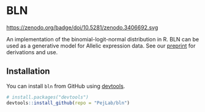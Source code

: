# BLN 
https://zenodo.org/badge/doi/10.5281/zenodo.3406692.svg

An implementation of the binomial-logit-normal distribution in R. BLN can be used as a generative model for Allelic expression data. See our [preprint](https://www.biorxiv.org/content/biorxiv/early/2019/05/09/632794.full.pdf) for derivations and use.

## Installation

You can install `bln` from GitHub using [devtools](https://www.rstudio.com/products/rpackages/devtools/).

``` r
# install.packages("devtools")
devtools::install_github(repo = "PejLab/bln")
```

